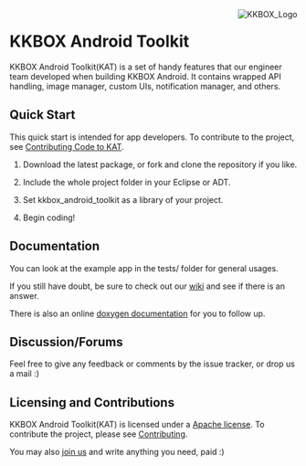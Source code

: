 <img src="http://upload.wikimedia.org/wikipedia/zh/8/82/KKBOX_Logo.png" alt="KKBOX_Logo" align="right" vspace="-50" />

# KKBOX Android Toolkit

KKBOX Android Toolkit(KAT) is a set of handy features that our engineer team developed when building KKBOX Android.
It contains wrapped API handling, image manager, custom UIs, notification manager, and others.

## Quick Start 

This quick start is intended for app developers. To contribute to the project,
see [Contributing Code to KAT](https://github.com/KKBOX/KAT/wiki/Contributing-Code-to-KAT).

1. Download the latest package, or fork and clone the repository if you like.

1. Include the whole project folder in your Eclipse or ADT.

1. Set kkbox_android_toolkit as a library of your project.

1. Begin coding!

## Documentation

You can look at the example app in the tests/ folder for general usages.

If you still have doubt, be sure to check out our [wiki](https://github.com/KKBOX/KAT/wiki/) and see if there is an answer.

There is also an online [doxygen documentation](http://192.168.6.231/doxygen/annotated.html) for you to follow up.

## Discussion/Forums

Feel free to give any feedback or comments by the issue tracker, or drop us a mail :)

## Licensing and Contributions

KKBOX Android Toolkit(KAT) is licensed under a [Apache license](https://github.com/KKBOX/KAT/blob/master/LICENSE.txt). To contribute the project, please see [Contributing](https://github.com/KKBOX/KAT/wiki/Contributing-Code-to-KAT). 

You may also [join us](http://www.kkbox.com/jobs/) and write anything you need, paid :)
